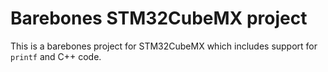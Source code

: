 # Barebones STM32CubeMX project

This is a barebones project for STM32CubeMX which includes support for `printf` and C++ code.
